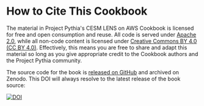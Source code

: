 # How to Cite This Cookbook

The material in Project Pythia's CESM LENS on AWS Cookbook is licensed for free and open consumption and reuse. All code is served under [Apache 2.0](https://www.apache.org/licenses/LICENSE-2.0), while all non-code content is licensed under [Creative Commons BY 4.0 (CC BY 4.0)](https://creativecommons.org/licenses/by/4.0/). Effectively, this means you are free to share and adapt this material so long as you give appropriate credit to the Cookbook authors and the Project Pythia community.

The source code for the book is [released on GitHub](https://github.com/ProjectPythia/cesm-lens-aws-cookbook) and archived on Zenodo. This DOI will always resolve to the latest release of the book source:

[![DOI](https://zenodo.org/badge/509240024.svg)](https://zenodo.org/badge/latestdoi/509240024)
